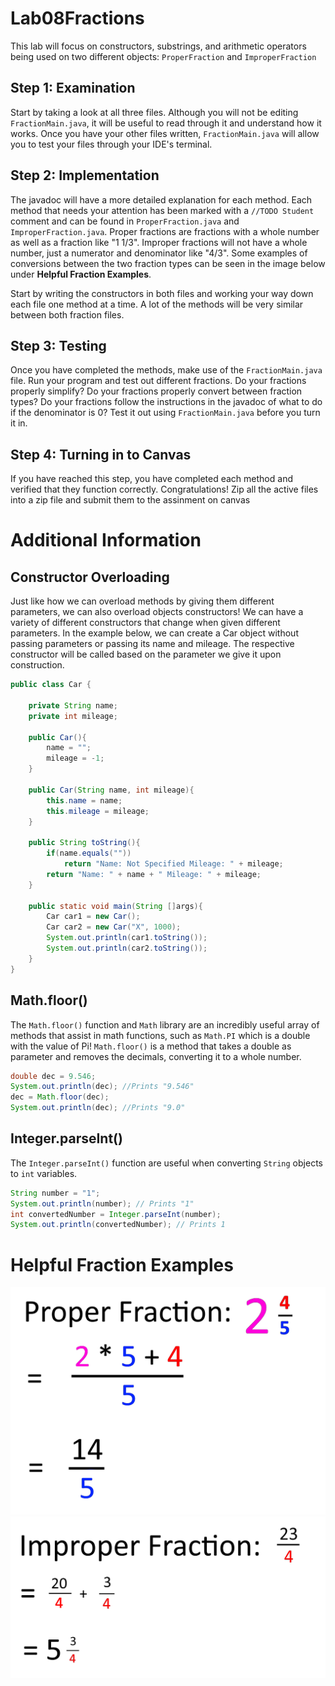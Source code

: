 # Lab08Fractions
This lab will focus on constructors, substrings, and arithmetic operators being used on two different objects: `ProperFraction` and `ImproperFraction`


## Step 1: Examination
Start by taking a look at all three files. Although you will not be editing `FractionMain.java`, it will be useful to read through it and understand how it works. Once you have your other files written, `FractionMain.java` will allow you to test your files through your IDE's terminal.

## Step 2: Implementation
The javadoc will have a more detailed explanation for each method. Each method that needs your attention has been marked with a `//TODO Student` comment and can be found in `ProperFraction.java` and `ImproperFraction.java`. Proper fractions are fractions with a whole number as well as a fraction like "1 1/3". Improper fractions will not have a whole number, just a numerator and denominator like "4/3". Some examples of conversions between the two fraction types can be seen in the image below under **Helpful Fraction Examples**.

Start by writing the constructors in both files and working your way down each file one method at a time. A lot of the methods will be very similar between both fraction files.

## Step 3: Testing
Once you have completed the methods, make use of the `FractionMain.java` file. Run your program and test out different fractions. Do your fractions properly simplify? Do your fractions properly convert between fraction types? Do your fractions follow the instructions in the javadoc of what to do if the denominator is 0? Test it out using `FractionMain.java` before you turn it in.

## Step 4: Turning in to Canvas
If you have reached this step, you have completed each method and verified that they function correctly. Congratulations! Zip all the active files into a zip file and submit them to the assinment on canvas

# Additional Information

## Constructor Overloading
Just like how we can overload methods by giving them different parameters, we can also overload objects constructors! We can have a variety of different constructors that change when given different parameters. In the example below, we can create a Car object without passing parameters or passing its name and mileage. The respective constructor will be called based on the parameter we give it upon construction.

``` java
public class Car {

    private String name;
    private int mileage;

    public Car(){
        name = "";
        mileage = -1;
    }

    public Car(String name, int mileage){
        this.name = name;
        this.mileage = mileage;
    }

    public String toString(){
        if(name.equals(""))
            return "Name: Not Specified Mileage: " + mileage;
        return "Name: " + name + " Mileage: " + mileage;
    }

    public static void main(String []args){
        Car car1 = new Car();
        Car car2 = new Car("X", 1000);
        System.out.println(car1.toString());
        System.out.println(car2.toString());
    }
}

```

## Math.floor()
The `Math.floor()` function and `Math` library are an incredibly useful array of methods that assist in math functions, such as `Math.PI` which is a double with the value of Pi!
`Math.floor()` is a method that takes a double as parameter and removes the decimals, converting it to a whole number.
``` java
double dec = 9.546;
System.out.println(dec); //Prints "9.546"
dec = Math.floor(dec);
System.out.println(dec); //Prints "9.0"
```

## Integer.parseInt()
The `Integer.parseInt()` function are useful when converting `String` objects to `int` variables.
```java
String number = "1";
System.out.println(number); // Prints "1"
int convertedNumber = Integer.parseInt(number);
System.out.println(convertedNumber); // Prints 1
```

# Helpful Fraction Examples
![Proper-to-Improper](./Proper-Fraction-to-Improper-Fraction.png "Proper Fraction to Improper Fraction") ![Improper-to-Proper](./Improper-Fraction-to-Proper-Fraction.png "Improper-to-Proper")
